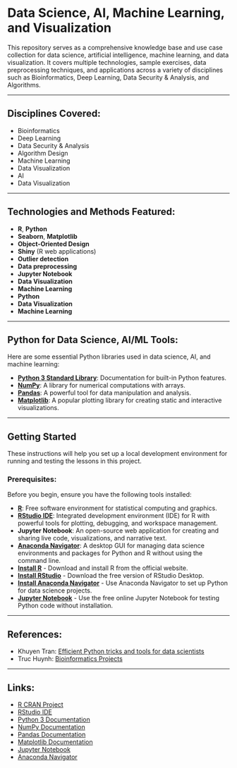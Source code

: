 # Data Science, AI, Machine Learning, and Visualization

This repository serves as a comprehensive knowledge base and use case collection for data science, artificial intelligence, machine learning, and data visualization. It covers multiple technologies, sample exercises, data preprocessing techniques, and applications across a variety of disciplines such as Bioinformatics, Deep Learning, Data Security & Analysis, and Algorithms.

---

## Disciplines Covered:
- Bioinformatics
- Deep Learning
- Data Security & Analysis
- Algorithm Design
- Machine Learning
- Data Visualization
- AI
- Data Visualization

---

## Technologies and Methods Featured:
- **R**, **Python**
- **Seaborn**, **Matplotlib**
- **Object-Oriented Design**
- **Shiny** (R web applications)
- **Outlier detection**
- **Data preprocessing**
- **Jupyter Notebook**
- **Data Visualization**
- **Machine Learning**
- **Python**
- **Data Visualization**
- **Machine Learning**

---

## Python for Data Science, AI/ML Tools:
Here are some essential Python libraries used in data science, AI, and machine learning:

- **[Python 3 Standard Library](https://docs.python.org/3/index.html)**: Documentation for built-in Python features.
- **[NumPy](https://numpy.org/doc/stable/reference/index.html)**: A library for numerical computations with arrays.
- **[Pandas](https://pandas.pydata.org/docs/)**: A powerful tool for data manipulation and analysis.
- **[Matplotlib](https://matplotlib.org/2.0.2/index.html)**: A popular plotting library for creating static and interactive visualizations.

---

## Getting Started

These instructions will help you set up a local development environment for running and testing the lessons in this project.

### Prerequisites:

Before you begin, ensure you have the following tools installed:

- **[R](https://www.r-project.org/)**: Free software environment for statistical computing and graphics.
- **[RStudio IDE](https://rstudio.com/)**: Integrated development environment (IDE) for R with powerful tools for plotting, debugging, and workspace management.
- **Jupyter Notebook**: An open-source web application for creating and sharing live code, visualizations, and narrative text.
- **[Anaconda Navigator](https://docs.anaconda.com/anaconda/navigator/install/)**: A desktop GUI for managing data science environments and packages for Python and R without using the command line.
- **[Install R](https://www.r-project.org/)** - Download and install R from the official website.
- **[Install RStudio](https://rstudio.com/products/rstudio/#:~:text=RStudio%20Take%20control%20of%20your%20R%20code)** - Download the free version of RStudio Desktop.
- **[Install Anaconda Navigator](https://docs.anaconda.com/anaconda/navigator/install/#:~:text=Installing%20Navigator%20Navigator%20is%20automatically%20installed%20when%20you)** - Use Anaconda Navigator to set up Python for data science projects.
- **[Jupyter Notebook](https://jupyter.org/try)** - Use the free online Jupyter Notebook for testing Python code without installation.

---

## References:
- Khuyen Tran: [Efficient Python tricks and tools for data scientists](https://khuyentran1401.github.io/Efficient_Python_tricks_and_tools_for_data_scientists/README.html)
- Truc Huynh: [Bioinformatics Projects](https://rpubs.com/jackyhuynh87)

---

## Links:

- [R CRAN Project](https://www.r-project.org/)
- [RStudio IDE](https://rstudio.com/)
- [Python 3 Documentation](https://docs.python.org/3/index.html)
- [NumPy Documentation](https://numpy.org/doc/stable/reference/index.html)
- [Pandas Documentation](https://pandas.pydata.org/docs/)
- [Matplotlib Documentation](https://matplotlib.org/2.0.2/index.html)
- [Jupyter Notebook](https://jupyter.org/try)
- [Anaconda Navigator](https://docs.anaconda.com/anaconda/navigator/install/#:~:text=Installing%20Navigator%20Navigator%20is%20automatically%20installed%20when%20you)